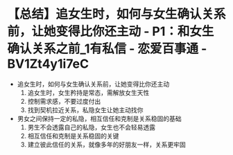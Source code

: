 # 【总结】追女生时，如何与女生确认关系前，让她变得比你还主动 - P1：和女生确认关系之前_1有私信 - 恋爱百事通 - BV1Zt4y1i7eC

-   追女生时，如何与女生确认关系前，让她变得比你还主动
    1.  追女生时，女生矜持是常态，需解放女生天性
    2.  控制需求感，不要过度付出
    3.  找到契机拉近关系，私隐女生让她主动找你
-   男女之间保持一定的私隐，相互信任和克制是关系稳固的基础
    1.  男生不会透露自己的私隐，女生也不会轻易透露
    2.  相互信任和克制是关系稳固的关键
    3.  建立彼此信任的关系，就像多年的好朋友一样，关系更牢固